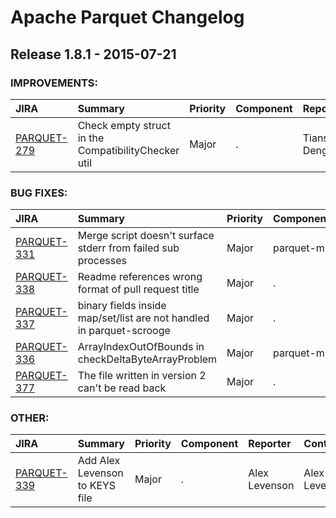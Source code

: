 
<!---
# Licensed to the Apache Software Foundation (ASF) under one
# or more contributor license agreements.  See the NOTICE file
# distributed with this work for additional information
# regarding copyright ownership.  The ASF licenses this file
# to you under the Apache License, Version 2.0 (the
# "License"); you may not use this file except in compliance
# with the License.  You may obtain a copy of the License at
#
#     http://www.apache.org/licenses/LICENSE-2.0
#
# Unless required by applicable law or agreed to in writing, software
# distributed under the License is distributed on an "AS IS" BASIS,
# WITHOUT WARRANTIES OR CONDITIONS OF ANY KIND, either express or implied.
# See the License for the specific language governing permissions and
# limitations under the License.
-->
# Apache Parquet Changelog

## Release 1.8.1 - 2015-07-21



### IMPROVEMENTS:

| JIRA | Summary | Priority | Component | Reporter | Contributor |
|:---- |:---- | :--- |:---- |:---- |:---- |
| [PARQUET-279](https://issues.apache.org/jira/browse/PARQUET-279) | Check empty struct in the CompatibilityChecker util |  Major | . | Tianshuo Deng |  |


### BUG FIXES:

| JIRA | Summary | Priority | Component | Reporter | Contributor |
|:---- |:---- | :--- |:---- |:---- |:---- |
| [PARQUET-331](https://issues.apache.org/jira/browse/PARQUET-331) | Merge script doesn't surface stderr from failed sub processes |  Major | parquet-mr | Alex Levenson | Alex Levenson |
| [PARQUET-338](https://issues.apache.org/jira/browse/PARQUET-338) | Readme references wrong format of pull request title |  Major | . | Alex Levenson | Alex Levenson |
| [PARQUET-337](https://issues.apache.org/jira/browse/PARQUET-337) | binary fields inside map/set/list are not handled in parquet-scrooge |  Major | . | Jake Donham | Jake Donham |
| [PARQUET-336](https://issues.apache.org/jira/browse/PARQUET-336) | ArrayIndexOutOfBounds in checkDeltaByteArrayProblem |  Major | parquet-mr | Alex Levenson | Alex Levenson |
| [PARQUET-377](https://issues.apache.org/jira/browse/PARQUET-377) | The file written in version 2 can't be read back |  Major | . | Davies Liu |  |


### OTHER:

| JIRA | Summary | Priority | Component | Reporter | Contributor |
|:---- |:---- | :--- |:---- |:---- |:---- |
| [PARQUET-339](https://issues.apache.org/jira/browse/PARQUET-339) | Add Alex Levenson to KEYS file |  Major | . | Alex Levenson | Alex Levenson |



